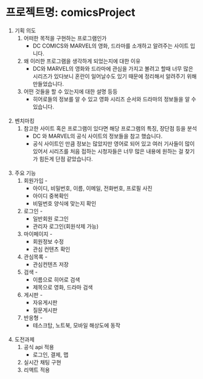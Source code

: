 # 프로젝트명: comicsProject
1. 기획 의도 
    1. 어떠한 목적을 구현하는 프로그램인가
        - DC COMICS와 MARVEL의 영화, 드라마를 소개하고 알려주는 사이트 입니다.
    2. 왜 이러한 프로그램을 생각하게 되었는지에 대한 이유
        - DC와 MARVEL의 영화와 드라마에 관심을 가지고 볼려고 할때 너무 많은 시리즈가 있다보니 혼란이 일어날수도 있기 때문에 정리해서 알려주기 위해 만들었습니다.
    3. 어떤 것들을 할 수 있는지에 대한 설명 등등 
        - 히어로들의 정보를 알 수 있고 영화 시리즈 순서와 드라마의 정보들을 알 수 있습니다.
        <br>
2. 벤치마킹 
    1. 참고한 사이트 혹은 프로그램이 있다면 해당 프로그램의 특징, 장단점 등을 분석 
        - DC 와 MARVEL의 공식 사이트의 정보들을 참고 했습니다. 
        - 공식 사이트인 만큼 정보는 많았지만 영어로 되어 있고 여러 기사들이 많이 있어서 시리즈를 처음 접하는 시청자들은 너무 많은 내용에 원하는 걸 찾기가 힘든게 단점 같았습니다.  
        <br>
3. 주요 기능 
    1. 회원가입 - 
        - 아이디, 비밀번호, 이름, 이메일, 전화번호, 프로필 사진
        - 아이디 중복확인
        - 비밀번호 양식에 맞는지 확인
    2. 로그인 - 
        - 일반회원 로그인
        - 관리자 로그인(회원삭제 가능)
    3. 마이페이지 - 
        - 회원정보 수정
        - 관심 컨텐츠 확인
    4. 관심목록 - 
        - 관심컨텐츠 저장
    5. 검색 - 
        - 이름으로 히어로 검색
        - 제목으로 영화, 드라마 검색
    6. 게시판 - 
        - 자유게시판
        - 질문게시판
    7. 반응형 - 
        - 테스크탑, 노트북, 모바일 해상도에 동작
        <br>
4. 도전과제
    1. 공식 api 적용
        - 로그인, 결제, 맵
    2. 실시간 채팅 구현
    3. 리액트 적용
